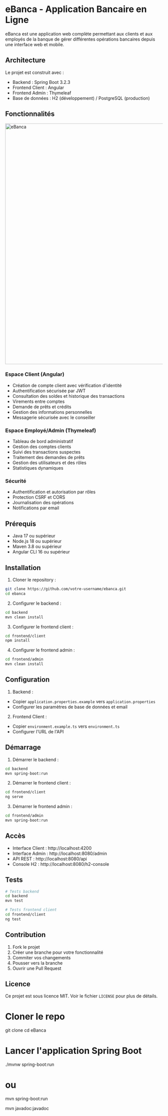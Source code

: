 # eBanca - Application Bancaire en Ligne

eBanca est une application web complète permettant aux clients et aux employés de la banque de gérer différentes opérations bancaires depuis une interface web et mobile.

## Architecture

Le projet est construit avec :
- Backend : Spring Boot 3.2.3
- Frontend Client : Angular
- Frontend Admin : Thymeleaf
- Base de données : H2 (développement) / PostgreSQL (production)

## Fonctionnalités
<img width="767" alt="eBanca" src="https://github.com/user-attachments/assets/ef4c00d0-bf0d-43dc-a533-d3766fe99fde" />

### Espace Client (Angular)
- Création de compte client avec vérification d'identité
- Authentification sécurisée par JWT
- Consultation des soldes et historique des transactions
- Virements entre comptes
- Demande de prêts et crédits
- Gestion des informations personnelles
- Messagerie sécurisée avec le conseiller

### Espace Employé/Admin (Thymeleaf)
- Tableau de bord administratif
- Gestion des comptes clients
- Suivi des transactions suspectes
- Traitement des demandes de prêts
- Gestion des utilisateurs et des rôles
- Statistiques dynamiques

### Sécurité
- Authentification et autorisation par rôles
- Protection CSRF et CORS
- Journalisation des opérations
- Notifications par email

## Prérequis

- Java 17 ou supérieur
- Node.js 18 ou supérieur
- Maven 3.8 ou supérieur
- Angular CLI 16 ou supérieur

## Installation

1. Cloner le repository :
```bash
git clone https://github.com/votre-username/ebanca.git
cd ebanca
```

2. Configurer le backend :
```bash
cd backend
mvn clean install
```

3. Configurer le frontend client :
```bash
cd frontend/client
npm install
```

4. Configurer le frontend admin :
```bash
cd frontend/admin
mvn clean install
```

## Configuration

1. Backend :
- Copier `application.properties.example` vers `application.properties`
- Configurer les paramètres de base de données et email

2. Frontend Client :
- Copier `environment.example.ts` vers `environment.ts`
- Configurer l'URL de l'API

## Démarrage

1. Démarrer le backend :
```bash
cd backend
mvn spring-boot:run
```

2. Démarrer le frontend client :
```bash
cd frontend/client
ng serve
```

3. Démarrer le frontend admin :
```bash
cd frontend/admin
mvn spring-boot:run
```

## Accès

- Interface Client : http://localhost:4200
- Interface Admin : http://localhost:8080/admin
- API REST : http://localhost:8080/api
- Console H2 : http://localhost:8080/h2-console

## Tests

```bash
# Tests backend
cd backend
mvn test

# Tests frontend client
cd frontend/client
ng test
```

## Contribution

1. Fork le projet
2. Créer une branche pour votre fonctionnalité
3. Commiter vos changements
4. Pousser vers la branche
5. Ouvrir une Pull Request

## Licence

Ce projet est sous licence MIT. Voir le fichier `LICENSE` pour plus de détails.

# Cloner le repo
git clone <url-du-repo>
cd eBanca

# Lancer l'application Spring Boot
./mvnw spring-boot:run
# ou
mvn spring-boot:run

mvn javadoc:javadoc 
